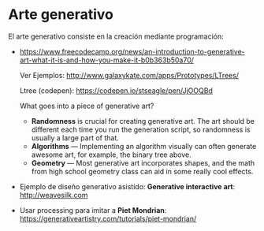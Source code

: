 

# Arte generativo 


El arte generativo consiste en la creación mediante programación: 

  * https://www.freecodecamp.org/news/an-introduction-to-generative-art-what-it-is-and-how-you-make-it-b0b363b50a70/

    Ver Ejemplos:  http://www.galaxykate.com/apps/Prototypes/LTrees/ 

    Ltree (codepen): https://codepen.io/stseagle/pen/JjOOQBd

    What goes into a piece of generative art?

    - **Randomness** is crucial for creating generative art. The art should be different each time you run the generation script, so randomness is usually a large part of that.
    - **Algorithms** — Implementing an algorithm visually can often generate awesome art, for example, the binary tree above.
    - **Geometry** — Most generative art incorporates shapes, and the math from high school geometry class can aid in some really cool effects.

  * Ejemplo de diseño generativo asistido: **Generative interactive art**: http://weavesilk.com

  * Usar processing para imitar a **Piet Mondrian**: https://generativeartistry.com/tutorials/piet-mondrian/





